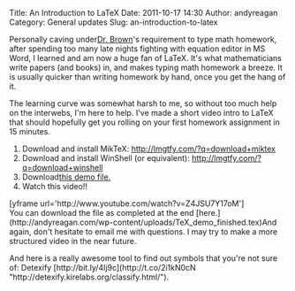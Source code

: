 Title: An Introduction to LaTeX
Date: 2011-10-17 14:30
Author: andyreagan
Category: General updates
Slug: an-introduction-to-latex

Personally caving under[Dr.
Brown](http://www.math.vt.edu/people/ezbrown/)'s requirement to type
math homework, after spending too many late nights fighting with
equation editor in MS Word, I learned and am now a huge fan of LaTeX.
It's what mathematicians write papers (and books) in, and makes typing
math homework a breeze. It is usually quicker than writing homework by
hand, once you get the hang of it.

The learning curve was somewhat harsh to me, so without too much help on
the interwebs, I'm here to help. I've made a short video intro to LaTeX
that should hopefully get you rolling on your first homework assignment
in 15 minutes.

1.  Download and install MikTeX: <http://lmgtfy.com/?q=download+miktex>
2.  Download and install WinShell (or
    equivalent): <http://lmgtfy.com/?q=download+winshell>
3.  Download[this demo
    file.](http://andyreagan.com/wp-content/uploads/TeX_demo.tex)
4.  Watch this video!!

<div>
[yframe url='http://www.youtube.com/watch?v=Z4JSU7Y17oM']

</div>
<div>
You can download the file as completed at the end
[here.](http://andyreagan.com/wp-content/uploads/TeX_demo_finished.tex)And
again, don't hesitate to email me with questions. I may try to make a
more structured video in the near future.

</p>
And here is a really awesome tool to find out symbols that you're not
sure of:
Detexify [http://bit.ly/4Ij9c](http://t.co/2i1kN0cN "http://detexify.kirelabs.org/classify.html/").

</div>

